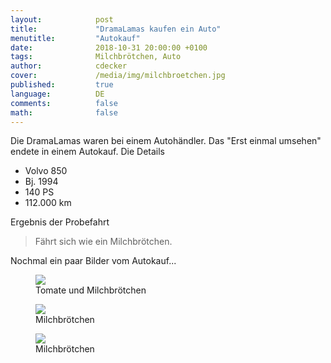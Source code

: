 ```yaml
---
layout:            post
title:             "DramaLamas kaufen ein Auto"
menutitle:         "Autokauf"
date:              2018-10-31 20:00:00 +0100
tags:              Milchbrötchen, Auto
author:            cdecker
cover:             /media/img/milchbroetchen.jpg
published:         true
language:          DE
comments:          false
math:			   false
---
```


Die DramaLamas waren bei einem Autohändler. Das "Erst einmal umsehen" endete in einem Autokauf. Die Details

* Volvo 850 
* Bj. 1994
* 140 PS 
* 112.000 km

<div class="bg-scroll" style="background-image: url('{{ "/media/img/milchbroetchen.jpg" }}')"></div>


Ergebnis der Probefahrt

> Fährt sich wie ein Milchbrötchen. 

Nochmal ein paar Bilder vom Autokauf... 

<div class="album">

<figure>
<img src="{{ "/media/img/milchbroetchen1.jpg" }}" />
<figcaption>Tomate und Milchbrötchen</figcaption>
</figure>

<figure>
<img src="{{ "/media/img/milchbroetchen2.jpg" }}" />
<figcaption>Milchbrötchen</figcaption>
</figure>

<figure>
<img src="{{ "/media/img/milchbroetchen3.jpg" }}" />
<figcaption>Milchbrötchen</figcaption>
</figure>

</div>


